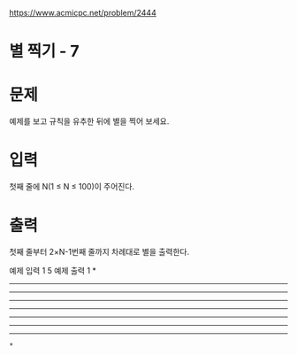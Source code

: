 https://www.acmicpc.net/problem/2444
# 별 찍기 - 7
# 문제
예제를 보고 규칙을 유추한 뒤에 별을 찍어 보세요.

# 입력
첫째 줄에 N(1 ≤ N ≤ 100)이 주어진다.

# 출력
첫째 줄부터 2×N-1번째 줄까지 차례대로 별을 출력한다.

예제 입력 1 
5
예제 출력 1 
    *
   ***
  *****
 *******
*********
 *******
  *****
   ***
    *